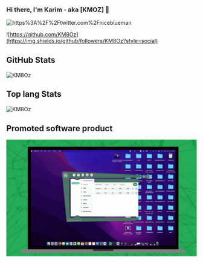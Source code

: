 
### Hi there, I'm Karim - aka [KMOZ] 👋 

![https%3A%2F%2Ftwitter.com%2Fniceblueman](https://img.shields.io/twitter/url?label=niceblueman&style=social&url=https%3A%2F%2Ftwitter.com%2Fniceblueman)

![https://github.com/KM8Oz](https://img.shields.io/github/followers/KM8Oz?style=social)

<h2>GitHub Stats</h2>
<p>
<img align="center" src="https://github-readme-stats.vercel.app/api?username=KM8Oz&show_icons=true&theme=gotham" alt="KM8Oz" />
</p>
<h2>Top lang Stats</h2>
<p>
<img align="center" src="https://github-readme-stats.vercel.app/api/top-langs/?username=KM8Oz" alt="KM8Oz" />
</p>
<h2>Promoted software product</h2>
<a href="https://vignette.kmoz.dev">
  <img align="center" src="https://raw.githubusercontent.com/KM8Oz/KM8Oz/main/Screen%20Shot%202022-09-05%20at%2011.58.04%20AM.png" />
</a>
